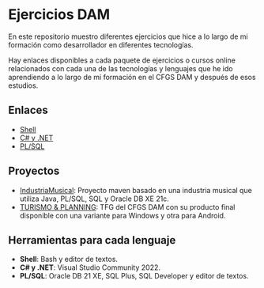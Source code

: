 # Ejercicios DAM
En este repositorio muestro diferentes ejercicios que hice a lo largo de mi formación como desarrollador en diferentes tecnologías.  
  
Hay enlaces disponibles a cada paquete de ejercicios o cursos online relacionados con cada una de las tecnologías y lenguajes que he ido aprendiendo a lo largo de mi formación en el CFGS DAM y después de esos estudios.  

## Enlaces  
- [Shell](https://drive.google.com/drive/folders/1UTa1bsjzNDZlzm1wLeHp1QCeG1_PWhIw?usp=sharing)
- [C# y .NET](https://www.youtube.com/playlist?list=PL2Z95CSZ1N4F7mym8Ca16RoTDVAlIOPlT)
- [PL/SQL](https://drive.google.com/drive/folders/1leV4EZUt59vtbf4gFBNGxBPJj9Pr75GW?usp=drive_link)

## Proyectos
- [IndustriaMusical](https://github.com/SergioR29/PROYECTO_ORACLE): Proyecto maven basado en una industria musical que utiliza Java, PL/SQL, SQL y Oracle DB XE 21c.
- [TURISMO & PLANNING](https://github.com/SergioR29#turismo--planning-): TFG del CFGS DAM con su producto final disponible con una variante para Windows y otra para Android.

## Herramientas para cada lenguaje
- **Shell**: Bash y editor de textos.
- **C# y .NET**: Visual Studio Community 2022.
- **PL/SQL**: Oracle DB 21 XE, SQL Plus, SQL Developer y editor de textos.
